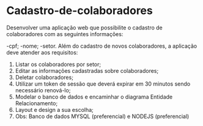 # Cadastro-de-colaboradores
Desenvolver uma aplicação web que possibilite o cadastro de colaboradores com as seguintes informações: 

-cpf;
-nome;
-setor. 
Além do cadastro de novos colaboradores, a aplicação deve atender aos requisitos: 
1. Listar os colaboradores por setor; 
2. Editar as informações cadastradas sobre colaboradores; 
3. Deletar colaboradores; 
4. Utilizar um token de sessão que deverá expirar em 30 minutos sendo necessário renová-lo; 
5. Modelar o banco de dados e encaminhar o diagrama Entidade Relacionamento; 
6. Layout e design a sua escolha; 
7. Obs: Banco de dados MYSQL (preferencial) e NODEJS (preferencial)
